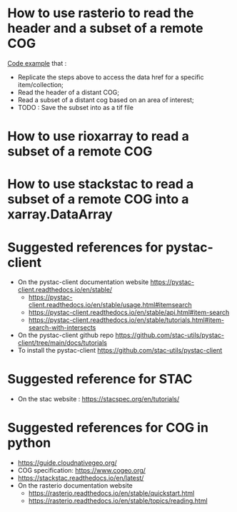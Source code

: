# How to use rasterio to read the header and  a subset of a remote COG 
[Code example](../how-to-guides/rasterio-example.py) that :
- Replicate the steps above to access the data href for a specific item/collection; 
- Read the header of a distant COG;
- Read a subset of a distant cog based on an area of interest;
- TODO : Save the subset into as a tif file

# How to use rioxarray to read a subset of a remote COG
# How to use stackstac to read a subset of a remote COG into a xarray.DataArray

# Suggested references for pystac-client
- On the pystac-client documentation website https://pystac-client.readthedocs.io/en/stable/
    - https://pystac-client.readthedocs.io/en/stable/usage.html#itemsearch
    - https://pystac-client.readthedocs.io/en/stable/api.html#item-search
    - https://pystac-client.readthedocs.io/en/stable/tutorials.html#item-search-with-intersects
- On the pystac-client github repo https://github.com/stac-utils/pystac-client/tree/main/docs/tutorials
- To install the pystac-client https://github.com/stac-utils/pystac-client

# Suggested reference for STAC 
- On the stac website : https://stacspec.org/en/tutorials/

# Suggested references for COG in python 
- https://guide.cloudnativegeo.org/
- COG specification: https://www.cogeo.org/
- https://stackstac.readthedocs.io/en/latest/
- On the rasterio documentation website 
    - https://rasterio.readthedocs.io/en/stable/quickstart.html 
    - https://rasterio.readthedocs.io/en/stable/topics/reading.html

